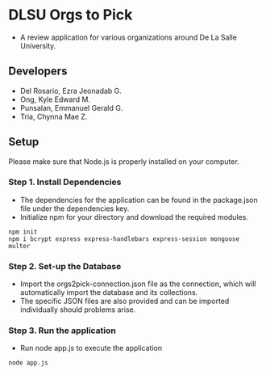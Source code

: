 
# DLSU Orgs to Pick
- A review application for various organizations around De La Salle University.

## Developers
- Del Rosario, Ezra Jeonadab G.
- Ong, Kyle Edward M.
- Punsalan, Emmanuel Gerald G.
- Tria, Chynna Mae Z.

## Setup
Please make sure that Node.js is properly installed on your computer.

### Step 1. Install Dependencies
- The dependencies for the application can be found in the package.json file under the dependencies key.
- Initialize npm for your directory and download the required modules.

```
npm init
npm i bcrypt express express-handlebars express-session mongoose multer
```
### Step 2. Set-up the Database
- Import the orgs2pick-connection.json file as the connection, which will automatically import the database and its collections.
-  The specific JSON files are also provided and can be imported individually should problems arise.
  
### Step 3. Run the application
- Run node app.js to execute the application
```
node app.js
```
